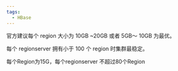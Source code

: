 ```yaml
---
tags:
  - HBase
---
```





官方建议每个 region 大小为 10GB ~20GB  或者 5GB～ 10GB 为最优。



每个 regionserver 拥有小于 100 个 region 时集群最稳定。



每个Region为15G，每个regionserver 不超过80个Region





